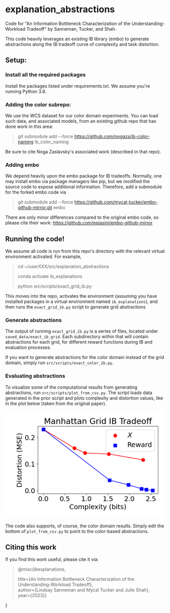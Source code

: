 
# explanation_abstractions
Code for "An Information Bottleneck Characterization of the Understanding-Workload Tradeoff" by Sanneman, Tucker, and Shah.

This code heavily leverages an existing IB library (embo) to generate abstractions along the IB tradeoff curve of complexity and task distortion.

## Setup:
### Install all the required packages

Install the packages listed under requirements.txt. We assume you're running Python 3.8.

### Adding the color subrepo:
We use the WCS dataset for our color domain experiments. You can load such data, and associated models, from an existing github repo that has done work in this area:

> git submodule add --force https://github.com/nogazs/ib-color-naming ib_color_naming

Be sure to cite Noga Zaslavsky's associated work (described in that repo).

### Adding embo
We depend heavily upon the embo package for IB tradeoffs. Normally, one may install embo via package managers like pip, but we modified the source code to expose additional information.
Therefore, add a submodule for the forked embo code via

> git submodule add --force https://github.com/mycal-tucker/embo-github-mirror.git embo

There are only minor differences compared to the original embo code, so please cite their work: https://github.com/epiasini/embo-github-mirror

## Running the code!

We assume all code is run from this repo's directory with the relevant virtual environment activated. For example,

> cd ~/userXXX/src/explanation_abstractions
> 
> conda activate ib_explanations
> 
> python src/scripts/exact_grid_ib.py

This moves into the repo, activates the environment (assuming you have installed packages in a virtual environment named ``ib_explanations``), and then runs the ``exact_grid_ib.py`` script to generate grid abstractions

### Generate abstractions
The output of running ``exact_grid_ib.py`` is a series of files, located under ``saved_data/exact_ib_grid``. Each subdirectory within that will contain abstractions for each grid, for different reward functions during IB and evaluation processes.

If you want to generate abstractions for the color domain instead of the grid domain, simply run ``src/scripts/exact_color_ib.py``.

### Evaluating abstractions
To visualize some of the computational results from generating abstractions, run ``src/scripts/plot_from_csv.py``.
The script loads data generated in the prior script and plots complexity and distortion values, like in the plot below (taken from the original paper).

![alt text](artefacts/Reward_Distortion_IB.png "Reward Distortion IB Curve for Manhattan grid")

The code also supports, of course, the color domain results. Simply edit the bottom of ``plot_from_csv.py`` to point to the color-based abstractions.

## Citing this work
If you find this work useful, please cite it via:

<blockquote>
@misc{ibexplanations,  

title={An Information Bottleneck Characterization of the Understanding-Workload Tradeoff},  
author={Lindsay Sanneman and Mycal Tucker and Julie Shah},  
year={2023}}
</blockquote>
}